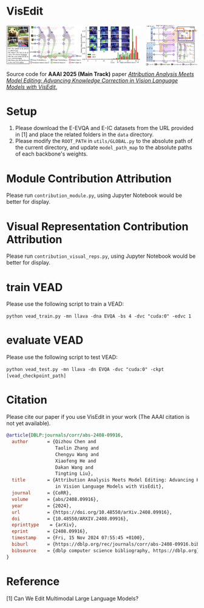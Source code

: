 # VisEdit

<div style="display: flex; justify-content: space-between; align-items: center;">
  <img src="figures/img_attribution.svg" alt="Attribution" style="width: 70%; margin-right: 5px;">
  <img src="figures/img_method.svg" alt="Method" style="width: 27%;">
</div>


Source code for **AAAI 2025 (Main Track)** paper [*Attribution Analysis Meets Model Editing: Advancing Knowledge Correction in Vision Language Models with VisEdit*.](https://arxiv.org/abs/2408.09916/)

# Setup
1. Please download the E-EVQA and E-IC datasets from the URL provided in [1] and place the related folders in the `data` directory.
2. Please modify the `ROOT_PATH` in `utils/GLOBAL.py` to the absolute path of the current directory, and update `model_path_map` to the absolute paths of each backbone's weights.

# Module Contribution Attribution 
Please run `contribution_module.py`, using Jupyter Notebook would be better for display.

# Visual Representation Contribution Attribution 
Please run `contribution_visual_reps.py`, using Jupyter Notebook would be better for display.

# train VEAD
Please use the following script to train a VEAD:

`python vead_train.py -mn llava -dna EVQA -bs 4 -dvc "cuda:0" -edvc 1 `

# evaluate VEAD
Please use the following script to test VEAD:

`python vead_test.py -mn llava -dn EVQA -dvc "cuda:0" -ckpt [vead_checkpoint_path]`



# Citation
Please cite our paper if you use VisEdit in your work (The AAAI citation is not yet available).
```bibtex
@article{DBLP:journals/corr/abs-2408-09916,
  author       = {Qizhou Chen and
                  Taolin Zhang and
                  Chengyu Wang and
                  Xiaofeng He and
                  Dakan Wang and
                  Tingting Liu},
  title        = {Attribution Analysis Meets Model Editing: Advancing Knowledge Correction
                  in Vision Language Models with VisEdit},
  journal      = {CoRR},
  volume       = {abs/2408.09916},
  year         = {2024},
  url          = {https://doi.org/10.48550/arXiv.2408.09916},
  doi          = {10.48550/ARXIV.2408.09916},
  eprinttype    = {arXiv},
  eprint       = {2408.09916},
  timestamp    = {Fri, 15 Nov 2024 07:55:45 +0100},
  biburl       = {https://dblp.org/rec/journals/corr/abs-2408-09916.bib},
  bibsource    = {dblp computer science bibliography, https://dblp.org}
}
```


# Reference
[1] Can We Edit Multimodal Large Language Models?



